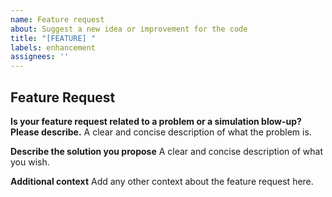 ```yaml
---
name: Feature request
about: Suggest a new idea or improvement for the code
title: "[FEATURE] "
labels: enhancement
assignees: ''
---
```


## Feature Request

**Is your feature request related to a problem or a simulation blow-up? Please describe.**
A clear and concise description of what the problem is. 

**Describe the solution you propose**
A clear and concise description of what you wish.

**Additional context**
Add any other context about the feature request here.
